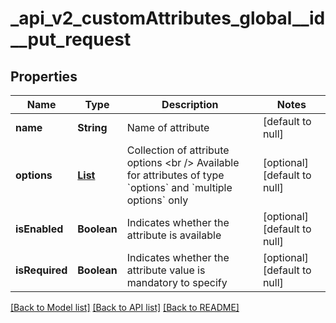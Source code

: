 # _api_v2_customAttributes_global__id__put_request
## Properties

| Name | Type | Description | Notes |
|------------ | ------------- | ------------- | -------------|
| **name** | **String** | Name of attribute | [default to null] |
| **options** | [**List**](CustomAttributeOptionModel.md) | Collection of attribute options  &lt;br /&gt;  Available for attributes of type &#x60;options&#x60; and &#x60;multiple options&#x60; only | [optional] [default to null] |
| **isEnabled** | **Boolean** | Indicates whether the attribute is available | [optional] [default to null] |
| **isRequired** | **Boolean** | Indicates whether the attribute value is mandatory to specify | [optional] [default to null] |

[[Back to Model list]](../README.md#documentation-for-models) [[Back to API list]](../README.md#documentation-for-api-endpoints) [[Back to README]](../README.md)

